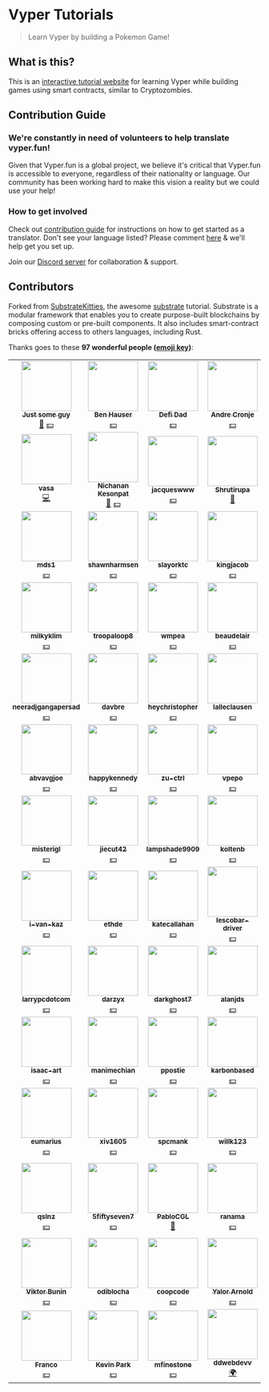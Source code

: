 # Vyper Tutorials

> Learn Vyper by building a Pokemon Game!

## What is this?

This is an [interactive tutorial website](https://vyper.fun) for learning Vyper while building games using smart contracts, similar to Cryptozombies.

## Contribution Guide

### We're constantly in need of volunteers to help translate vyper.fun!

Given that Vyper.fun is a global project, we believe it's critical that Vyper.fun is accessible to everyone, regardless of their nationality or language. Our community has been working hard to make this vision a reality but we could use your help!

### How to get involved

Check out [contribution guide](https://github.com/vyperfun/vyper.fun/blob/master/CONTRIBUTION.md) for instructions on how to get started as a translator. Don't see your language listed? Please comment [here](https://github.com/vyperfun/vyper.fun/issues/6) & we'll help get you set up.

Join our [Discord server](https://discord.gg/Svaav43) for collaboration & support.

## Contributors

Forked from [SubstrateKitties](https://github.com/shawntabrizi/substratekitties), the awesome [substrate](https://substrate.dev) tutorial.
Substrate is a modular framework that enables you to create purpose-built blockchains by composing custom or pre-built components.
It also includes smart-contract bricks offering access to others languages, including Rust.

Thanks goes to these **97 wonderful people ([emoji key](https://allcontributors.org/docs/en/emoji-key))**:

<!-- ALL-CONTRIBUTORS-LIST:START - Do not remove or modify this section -->
<!-- prettier-ignore-start -->
<!-- markdownlint-disable -->
<table>
  <tr>
    <td align="center"><a href="https://github.com/fubuloubu"><img src="https://avatars2.githubusercontent.com/u/3859395?s=400&u=627688e4c2662b6c0c0a01ba2f722b6cf4e5a553&v=4" width="100px;" alt=""/><br /><sub><b>Just some guy</b></sub></a><br /><a href="#review-fubuloubu" title="Review">👀</a>&nbsp;<a href="#financial-fubuloubu" title="Financial">💵</a></td>
    <td align="center"><a href="https://github.com/iamdefinitelyahuman"><img src="https://avatars.githubusercontent.com/iamdefinitelyahuman" width="100px;" alt=""/><br /><sub><b>Ben Hauser</b></sub></a><br /><a href="#financial-iamdefinitelyahuman" title="Financial">💵</a></td>
    <td align="center"><a href="https://github.com/defi-dad"><img src="https://avatars1.githubusercontent.com/u/56087134?s=460&u=c98377427feef3bf220cc84d0be1c7fded90f9ba&v=4" width="100px;" alt=""/><br /><sub><b>Defi Dad</b></sub></a><br /><a href="#financial-defi-dad" title="Financial">💵</a></td>
    <td align="center"><a href="https://github.com/andrecronje"><img src="https://avatars3.githubusercontent.com/u/417190?s=460&u=3c472002e45407d1a57295b1bc89f3672d6eb5d6&v=4" width="100px;" alt=""/><br /><sub><b>Andre Cronje</b></sub></a><br /><a href="#financial-andrecronje" title="Financial">💵</a></td>
    <td align="center"><a href="https://github.com/spencer12noon"><img src="https://avatars1.githubusercontent.com/u/55604497?s=460&u=937f4ac1b1b5e1aac04b1d23338102f23194e4b2&v=4" width="100px;" alt=""/><br /><sub><b>spencernoon</b></sub></a><br /><a href="#financial-spencer12noon" title="Financial">💵</a></td>
    <td align="center"><a href="https://github.com/sassal"><img src="https://avatars3.githubusercontent.com/u/9276959?s=460&v=4" width="100px;" alt=""/><br /><sub><b>sassal</b></sub></a><br /><a href="#financial-sassal" title="Financial">💵</a></td>
    <td align="center"><a href="https://github.com/banteg"><img src="https://avatars.githubusercontent.com/banteg" width="100px;" alt=""/><br /><sub><b>banteg</b></sub></a><br /><a href="#financial-banteg" title="Financial">💵</a></td>
  </tr>

  <tr>
      <td align="center"><a href="https://github.com/vasa-develop"><img src="https://avatars1.githubusercontent.com/u/28847087?s=460&u=9e8acdc51b76a6da73d02258e2ebd122060d9b79&v=4" width="100px;" alt=""/><br /><sub><b>vasa</b></sub></a><br /><a href="#code-vasa-develop" title="Code">💻</a></td>
  <td align="center"><a href="https://github.com/nichanank"><img src="https://avatars1.githubusercontent.com/u/15038946?s=400&u=031b37c792b495031412d273d1dba1fb228d0d7d&v=4" width="100px;" alt=""/><br /><sub><b>Nichanan Kesonpat</b></sub></a><br /><a href="#review-nichanank" title="Review">👀</a>&nbsp;<a href="#financial-nichanank" title="Financial">💵</a></td>
  <td align="center"><a href="https://github.com/jacqueswww"><img src="https://avatars.githubusercontent.com/jacqueswww" width="100px;" alt=""/><br /><sub><b>jacqueswww</b></sub></a><br /><a href="#financial-jacqueswww" title="Financial">💵</a></td>
    <td align="center"><a href="https://github.com/Shrutirupa"><img src="https://avatars2.githubusercontent.com/u/25227695?s=460&u=f1a9a67ba71c5f565604d4af0fbcadac6363b69e&v=4" width="100px;" alt=""/><br /><sub><b>Shrutirupa</b></sub></a><br /><a href="#review-Shrutirupa" title="Review">👀</a></td>
    <td align="center"><a href="https://github.com/chloethedev"><img src="https://avatars0.githubusercontent.com/u/59714824?s=400&u=0169e1cba1de0d54ee26d3ff89a19c60aa41c1e2&v=4" width="100px;" alt=""/><br /><sub><b>Chloe Lewis</b></sub></a><br /><a href="#review-chloethedev" title="Review">👀</a>&nbsp;<a href="#financial-chloethedev" title="Financial">💵</a></td>
    <td align="center"><a href="https://github.com/harshrajat"><img src="https://avatars.githubusercontent.com/harshrajat" width="100px;" alt=""/><br /><sub><b>harshrajat</b></sub></a><br /><a href="#financial-harshrajat" title="Financial">💵</a></td>
<td align="center"><a href="https://github.com/anettrolikova"><img src="https://avatars.githubusercontent.com/anettrolikova" width="100px;" alt=""/><br /><sub><b>Anett Rolikova</b></sub></a><br /><a href="#financial-https://github.com/anettrolikova" title="Financial">💵</a></td>
  </tr>
<tr>
<td align="center"><a href="https://github.com/mds1"><img src="https://avatars.githubusercontent.com/mds1" width="100px;" alt=""/><br /><sub><b>mds1</b></sub></a><br /><a href="#financial-mds1" title="Financial">💵</a></td>
<td align="center"><a href="https://github.com/shawnharmsen"><img src="https://avatars.githubusercontent.com/shawnharmsen" width="100px;" alt=""/><br /><sub><b>shawnharmsen</b></sub></a><br /><a href="#financial-shawnharmsen" title="Financial">💵</a></td>
<td align="center"><a href="https://github.com/slayorktc"><img src="https://avatars.githubusercontent.com/slayorktc" width="100px;" alt=""/><br /><sub><b>slayorktc</b></sub></a><br /><a href="#financial-slayorktc" title="Financial">💵</a></td>
<td align="center"><a href="https://github.com/kingjacob"><img src="https://avatars.githubusercontent.com/kingjacob" width="100px;" alt=""/><br /><sub><b>kingjacob</b></sub></a><br /><a href="#financial-kingjacob" title="Financial">💵</a></td>
<td align="center"><a href="https://github.com/scco"><img src="https://avatars.githubusercontent.com/scco" width="100px;" alt=""/><br /><sub><b>scco</b></sub></a><br /><a href="#financial-scco" title="Financial">💵</a></td>
<td align="center"><a href="https://github.com/apguerrera"><img src="https://avatars.githubusercontent.com/apguerrera" width="100px;" alt=""/><br /><sub><b>apguerrera</b></sub></a><br /><a href="#financial-apguerrera" title="Financial">💵</a></td>
<td align="center"><a href="https://github.com/dsommer123"><img src="https://avatars.githubusercontent.com/dsommer123" width="100px;" alt=""/><br /><sub><b>dsommer123</b></sub></a><br /><a href="#financial-dsommer123" title="Financial">💵</a></td>
</tr>

<tr>
<td align="center"><a href="https://github.com/milkyklim"><img src="https://avatars.githubusercontent.com/milkyklim" width="100px;" alt=""/><br /><sub><b>milkyklim</b></sub></a><br /><a href="#financial-milkyklim" title="Financial">💵</a></td>
<td align="center"><a href="https://github.com/troopaloop8"><img src="https://avatars.githubusercontent.com/troopaloop8" width="100px;" alt=""/><br /><sub><b>troopaloop8</b></sub></a><br /><a href="#financial-troopaloop8" title="Financial">💵</a></td>
<td align="center"><a href="https://github.com/wmpea"><img src="https://avatars.githubusercontent.com/wmpea" width="100px;" alt=""/><br /><sub><b>wmpea</b></sub></a><br /><a href="#financial-wmpea" title="Financial">💵</a></td>
<td align="center"><a href="https://github.com/beaudelair"><img src="https://avatars.githubusercontent.com/beaudelair" width="100px;" alt=""/><br /><sub><b>beaudelair</b></sub></a><br /><a href="#financial-beaudelair" title="Financial">💵</a></td>
<td align="center"><a href="https://github.com/rockmanr"><img src="https://avatars.githubusercontent.com/rockmanr" width="100px;" alt=""/><br /><sub><b>rockmanr</b></sub></a><br /><a href="#financial-rockmanr" title="Financial">💵</a></td>
<td align="center"><a href="https://github.com/davis-ramsey"><img src="https://avatars.githubusercontent.com/davis-ramsey" width="100px;" alt=""/><br /><sub><b>davis-ramsey</b></sub></a><br /><a href="#financial-davis-ramsey" title="Financial">💵</a></td>
<td align="center"><a href="https://github.com/bitcoinlouie"><img src="https://avatars.githubusercontent.com/bitcoinlouie" width="100px;" alt=""/><br /><sub><b>bitcoinlouie</b></sub></a><br /><a href="#financial-bitcoinlouie" title="Financial">💵</a></td>
</tr>

<tr>
<td align="center"><a href="https://github.com/neeradjgangapersad"><img src="https://avatars.githubusercontent.com/neeradjgangapersad" width="100px;" alt=""/><br /><sub><b>neeradjgangapersad</b></sub></a><br /><a href="#financial-neeradjgangapersad" title="Financial">💵</a></td>
<td align="center"><a href="https://github.com/davbre"><img src="https://avatars.githubusercontent.com/davbre" width="100px;" alt=""/><br /><sub><b>davbre</b></sub></a><br /><a href="#financial-davbre" title="Financial">💵</a></td>
<td align="center"><a href="https://github.com/heychristopher"><img src="https://avatars.githubusercontent.com/heychristopher" width="100px;" alt=""/><br /><sub><b>heychristopher</b></sub></a><br /><a href="#financial-heychristopher" title="Financial">💵</a></td>
<td align="center"><a href="https://github.com/lalleclausen"><img src="https://avatars.githubusercontent.com/lalleclausen" width="100px;" alt=""/><br /><sub><b>lalleclausen</b></sub></a><br /><a href="#financial-lalleclausen" title="Financial">💵</a></td>
<td align="center"><a href="https://github.com/ppunktw"><img src="https://avatars.githubusercontent.com/ppunktw" width="100px;" alt=""/><br /><sub><b>ppunktw</b></sub></a><br /><a href="#financial-ppunktw" title="Financial">💵</a></td>
<td align="center"><a href="https://github.com/hodldwon"><img src="https://avatars.githubusercontent.com/hodldwon" width="100px;" alt=""/><br /><sub><b>hodldwon</b></sub></a><br /><a href="#financial-hodldwon" title="Financial">💵</a></td>
<td align="center"><a href="https://github.com/sc-jackie"><img src="https://avatars.githubusercontent.com/sc-jackie" width="100px;" alt=""/><br /><sub><b>sc-jackie</b></sub></a><br /><a href="#financial-sc-jackie" title="Financial">💵</a></td>
</tr>

<tr>
<td align="center"><a href="https://github.com/abvavgjoe"><img src="https://avatars.githubusercontent.com/abvavgjoe" width="100px;" alt=""/><br /><sub><b>abvavgjoe</b></sub></a><br /><a href="#financial-abvavgjoe" title="Financial">💵</a></td>
<td align="center"><a href="https://github.com/happykennedy"><img src="https://avatars.githubusercontent.com/happykennedy" width="100px;" alt=""/><br /><sub><b>happykennedy</b></sub></a><br /><a href="#financial-happykennedy" title="Financial">💵</a></td>
<td align="center"><a href="https://github.com/zu-ctrl"><img src="https://avatars.githubusercontent.com/zu-ctrl" width="100px;" alt=""/><br /><sub><b>zu-ctrl</b></sub></a><br /><a href="#financial-zu-ctrl" title="Financial">💵</a></td>
<td align="center"><a href="https://github.com/vpepo"><img src="https://avatars.githubusercontent.com/vpepo" width="100px;" alt=""/><br /><sub><b>vpepo</b></sub></a><br /><a href="#financial-vpepo" title="Financial">💵</a></td>
<td align="center"><a href="https://github.com/tvist"><img src="https://avatars.githubusercontent.com/tvist" width="100px;" alt=""/><br /><sub><b>tvist</b></sub></a><br /><a href="#financial-tvist" title="Financial">💵</a></td>
<td align="center"><a href="https://github.com/loanbrew"><img src="https://avatars.githubusercontent.com/loanbrew" width="100px;" alt=""/><br /><sub><b>loanbrew</b></sub></a><br /><a href="#financial-loanbrew" title="Financial">💵</a></td>
<td align="center"><a href="https://github.com/substreight"><img src="https://avatars.githubusercontent.com/substreight" width="100px;" alt=""/><br /><sub><b>substreight</b></sub></a><br /><a href="#financial-substreight" title="Financial">💵</a></td>
</tr>

<tr>
<td align="center"><a href="https://github.com/misterigl"><img src="https://avatars.githubusercontent.com/misterigl" width="100px;" alt=""/><br /><sub><b>misterigl</b></sub></a><br /><a href="#financial-misterigl" title="Financial">💵</a></td>
<td align="center"><a href="https://github.com/jiecut42"><img src="https://avatars.githubusercontent.com/jiecut42" width="100px;" alt=""/><br /><sub><b>jiecut42</b></sub></a><br /><a href="#financial-jiecut42" title="Financial">💵</a></td>
<td align="center"><a href="https://github.com/lampshade9909"><img src="https://avatars.githubusercontent.com/lampshade9909" width="100px;" alt=""/><br /><sub><b>lampshade9909</b></sub></a><br /><a href="#financial-lampshade9909" title="Financial">💵</a></td>
<td align="center"><a href="https://github.com/koltenb"><img src="https://avatars.githubusercontent.com/koltenb" width="100px;" alt=""/><br /><sub><b>koltenb</b></sub></a><br /><a href="#financial-koltenb" title="Financial">💵</a></td>
<td align="center"><a href="https://github.com/naga2727"><img src="https://avatars.githubusercontent.com/naga2727" width="100px;" alt=""/><br /><sub><b>naga2727</b></sub></a><br /><a href="#financial-naga2727" title="Financial">💵</a></td>
<td align="center"><a href="https://github.com/evanz13"><img src="https://avatars.githubusercontent.com/evanz13" width="100px;" alt=""/><br /><sub><b>evanz13</b></sub></a><br /><a href="#financial-evanz13" title="Financial">💵</a></td>
<td align="center"><a href="https://github.com/evanmue"><img src="https://avatars.githubusercontent.com/evanmue" width="100px;" alt=""/><br /><sub><b>evanmue</b></sub></a><br /><a href="#financial-evanmue" title="Financial">💵</a></td>
</tr>

<tr>
<td align="center"><a href="https://github.com/i-van-kaz"><img src="https://avatars.githubusercontent.com/i-van-kaz" width="100px;" alt=""/><br /><sub><b>i-van-kaz</b></sub></a><br /><a href="#financial-i-van-kaz" title="Financial">💵</a></td>
<td align="center"><a href="https://github.com/ethde"><img src="https://avatars.githubusercontent.com/ethde" width="100px;" alt=""/><br /><sub><b>ethde</b></sub></a><br /><a href="#financial-ethde" title="Financial">💵</a></td>
<td align="center"><a href="https://github.com/katecallahan"><img src="https://avatars.githubusercontent.com/katecallahan" width="100px;" alt=""/><br /><sub><b>katecallahan</b></sub></a><br /><a href="#financial-katecallahan" title="Financial">💵</a></td>
<td align="center"><a href="https://github.com/lescobar-driver"><img src="https://avatars.githubusercontent.com/lescobar-driver" width="100px;" alt=""/><br /><sub><b>lescobar-driver</b></sub></a><br /><a href="#financial-lescobar-driver" title="Financial">💵</a></td>
<td align="center"><a href="https://github.com/isokasakissoja"><img src="https://avatars.githubusercontent.com/isokasakissoja" width="100px;" alt=""/><br /><sub><b>isokasakissoja</b></sub></a><br /><a href="#financial-isokasakissoja" title="Financial">💵</a></td>
<td align="center"><a href="https://github.com/nazsi"><img src="https://avatars.githubusercontent.com/nazsi" width="100px;" alt=""/><br /><sub><b>nazsi</b></sub></a><br /><a href="#financial-nazsi" title="Financial">💵</a></td>
<td align="center"><a href="https://github.com/stobx"><img src="https://avatars.githubusercontent.com/stobx" width="100px;" alt=""/><br /><sub><b>stobx</b></sub></a><br /><a href="#financial-stobx" title="Financial">💵</a></td>
</tr>

<tr>
<td align="center"><a href="https://github.com/larrypcdotcom"><img src="https://avatars.githubusercontent.com/larrypcdotcom" width="100px;" alt=""/><br /><sub><b>larrypcdotcom</b></sub></a><br /><a href="#financial-larrypcdotcom" title="Financial">💵</a></td>
<td align="center"><a href="https://github.com/darzyx"><img src="https://avatars.githubusercontent.com/darzyx" width="100px;" alt=""/><br /><sub><b>darzyx</b></sub></a><br /><a href="#financial-darzyx" title="Financial">💵</a></td>
<td align="center"><a href="https://github.com/darkghost7"><img src="https://avatars.githubusercontent.com/darkghost7" width="100px;" alt=""/><br /><sub><b>darkghost7</b></sub></a><br /><a href="#financial-darkghost7" title="Financial">💵</a></td>
<td align="center"><a href="https://github.com/alanjds"><img src="https://avatars.githubusercontent.com/alanjds" width="100px;" alt=""/><br /><sub><b>alanjds</b></sub></a><br /><a href="#financial-alanjds" title="Financial">💵</a></td>
<td align="center"><a href="https://github.com/benny149"><img src="https://avatars.githubusercontent.com/benny149" width="100px;" alt=""/><br /><sub><b>benny149</b></sub></a><br /><a href="#financial-benny149" title="Financial">💵</a></td>
<td align="center"><a href="https://github.com/deanchest"><img src="https://avatars.githubusercontent.com/deanchest" width="100px;" alt=""/><br /><sub><b>deanchest</b></sub></a><br /><a href="#financial-deanchest" title="Financial">💵</a></td>
<td align="center"><a href="https://github.com/austinlem6"><img src="https://avatars.githubusercontent.com/austinlem6" width="100px;" alt=""/><br /><sub><b>austinlem6</b></sub></a><br /><a href="#financial-austinlem6" title="Financial">💵</a></td>
</tr>

<tr>
<td align="center"><a href="https://github.com/isaac-art"><img src="https://avatars.githubusercontent.com/isaac-art" width="100px;" alt=""/><br /><sub><b>isaac-art</b></sub></a><br /><a href="#financial-isaac-art" title="Financial">💵</a></td>
<td align="center"><a href="https://github.com/manimechian"><img src="https://avatars.githubusercontent.com/manimechian" width="100px;" alt=""/><br /><sub><b>manimechian</b></sub></a><br /><a href="#financial-manimechian" title="Financial">💵</a></td>
<td align="center"><a href="https://github.com/ppostie"><img src="https://avatars.githubusercontent.com/ppostie" width="100px;" alt=""/><br /><sub><b>ppostie</b></sub></a><br /><a href="#financial-ppostie" title="Financial">💵</a></td>
<td align="center"><a href="https://github.com/karbonbased"><img src="https://avatars.githubusercontent.com/karbonbased" width="100px;" alt=""/><br /><sub><b>karbonbased</b></sub></a><br /><a href="#financial-karbonbased" title="Financial">💵</a></td>
<td align="center"><a href="https://github.com/thomin1"><img src="https://avatars.githubusercontent.com/thomin1" width="100px;" alt=""/><br /><sub><b>thomin1</b></sub></a><br /><a href="#financial-thomin1" title="Financial">💵</a></td>
<td align="center"><a href="https://github.com/ninjasauce84"><img src="https://avatars.githubusercontent.com/ninjasauce84" width="100px;" alt=""/><br /><sub><b>ninjasauce84</b></sub></a><br /><a href="#financial-ninjasauce84" title="Financial">💵</a></td>
<td align="center"><a href="https://github.com/cadilha"><img src="https://avatars.githubusercontent.com/cadilha" width="100px;" alt=""/><br /><sub><b>cadilha</b></sub></a><br /><a href="#financial-cadilha" title="Financial">💵</a></td>
</tr>

<tr>
<td align="center"><a href="https://github.com/eumarius"><img src="https://avatars.githubusercontent.com/eumarius" width="100px;" alt=""/><br /><sub><b>eumarius</b></sub></a><br /><a href="#financial-eumarius" title="Financial">💵</a></td>
<td align="center"><a href="https://github.com/xiv1605"><img src="https://avatars.githubusercontent.com/xiv1605" width="100px;" alt=""/><br /><sub><b>xiv1605</b></sub></a><br /><a href="#financial-xiv1605" title="Financial">💵</a></td>
<td align="center"><a href="https://github.com/spcmank"><img src="https://avatars.githubusercontent.com/spcmank" width="100px;" alt=""/><br /><sub><b>spcmank</b></sub></a><br /><a href="#financial-spcmank" title="Financial">💵</a></td>
<td align="center"><a href="https://github.com/willk123"><img src="https://avatars.githubusercontent.com/willk123" width="100px;" alt=""/><br /><sub><b>willk123</b></sub></a><br /><a href="#financial-willk123" title="Financial">💵</a></td>
<td align="center"><a href="https://github.com/pershingcube"><img src="https://avatars.githubusercontent.com/pershingcube" width="100px;" alt=""/><br /><sub><b>pershingcube</b></sub></a><br /><a href="#financial-pershingcube" title="Financial">💵</a></td>
<td align="center"><a href="https://github.com/payraa"><img src="https://avatars.githubusercontent.com/payraa" width="100px;" alt=""/><br /><sub><b>payraa</b></sub></a><br /><a href="#financial-payraa" title="Financial">💵</a></td>
<td align="center"><a href="https://github.com/bellinas"><img src="https://avatars.githubusercontent.com/bellinas" width="100px;" alt=""/><br /><sub><b>bellinas</b></sub></a><br /><a href="#financial-bellinas" title="Financial">💵</a></td>
</tr>

<tr>
<td align="center"><a href="https://github.com/qslnz"><img src="https://avatars.githubusercontent.com/qslnz" width="100px;" alt=""/><br /><sub><b>qslnz</b></sub></a><br /><a href="#financial-qslnz" title="Financial">💵</a></td>
<td align="center"><a href="https://github.com/5fiftyseven7"><img src="https://avatars.githubusercontent.com/5fiftyseven7" width="100px;" alt=""/><br /><sub><b>5fiftyseven7</b></sub></a><br /><a href="#financial-5fiftyseven7" title="Financial">💵</a></td>
<td align="center"><a href="https://github.com/PabloCGL"><img src="https://avatars.githubusercontent.com/PabloCGL" width="100px;" alt=""/><br /><sub><b>PabloCGL</b></sub></a><br /><a href="#financial-PabloCGL" title="Ideas">🤔</a></td>
<td align="center"><a href="https://github.com/ranama"><img src="https://avatars.githubusercontent.com/ranama" width="100px;" alt=""/><br /><sub><b>ranama</b></sub></a><br /><a href="#financial-ranama" title="Financial">💵</a></td>
<td align="center"><a href="https://github.com/maltaiso"><img src="https://avatars.githubusercontent.com/maltaiso" width="100px;" alt=""/><br /><sub><b>maltaiso</b></sub></a><br /><a href="#financial-maltaiso" title="Financial">💵</a></td>
<td align="center"><a href="https://github.com/gzanitti"><img src="https://avatars.githubusercontent.com/gzanitti" width="100px;" alt=""/><br /><sub><b>Gastón Zanitti</b></sub></a><br /><a href="#translation-gzanitti" title="Translation">🌍</a></td>
<td align="center"><a href="https://github.com/markusbkoch"><img src="https://avatars.githubusercontent.com/markusbkoch" width="100px;" alt=""/><br /><sub><b>Markus Buhatem Koch</b></sub></a><br /><a href="#financial-markusbkoch" title="Financial">💵</a></td>
</tr>
<tr>
<td align="center"><a href="https://github.com/viktorbunin"><img src="https://avatars.githubusercontent.com/viktorbunin" width="100px;" alt=""/><br /><sub><b>Viktor Bunin</b></sub></a><br /><a href="#financial-viktorbunin" title="Financial">💵</a></td>
<td align="center"><a href="https://github.com/odiblocha"><img src="https://avatars.githubusercontent.com/odiblocha" width="100px;" alt=""/><br /><sub><b>odiblocha</b></sub></a><br /><a href="#financial-odiblocha" title="Financial">💵</a></td>
<td align="center"><a href="https://github.com/coopcode"><img src="https://avatars.githubusercontent.com/coopcode" width="100px;" alt=""/><br /><sub><b>coopcode</b></sub></a><br /><a href="#financial-coopcode" title="Financial">💵</a></td>
<td align="center"><a href="https://github.com/yalormewn"><img src="https://avatars.githubusercontent.com/yalormewn" width="100px;" alt=""/><br /><sub><b>Yalor Arnold</b></sub></a><br /><a href="#financial-yalormewn" title="Financial">💵</a></td>
<td align="center"><a href="https://github.com/cleanappio"><img src="https://avatars.githubusercontent.com/cleanappio" width="100px;" alt=""/><br /><sub><b>CleanApp</b></sub></a><br /><a href="#financial-cleanappio" title="Financial">💵</a></td>
<td align="center"><a href="https://github.com/midnightonmars"><img src="https://avatars.githubusercontent.com/midnightonmars" width="100px;" alt=""/><br /><sub><b>Justin Leroux</b></sub></a><br /><a href="#financial-midnightonmars" title="Financial">💵</a></td>
<td align="center"><a href="https://github.com/tjayrush"><img src="https://avatars.githubusercontent.com/tjayrush" width="100px;" alt=""/><br /><sub><b>tjayrush</b></sub></a><br /><a href="#financial-tjayrush" title="Financial">💵</a></td>
</tr>
<tr>
<td align="center"><a href="https://github.com/francomendoza"><img src="https://avatars.githubusercontent.com/francomendoza" width="100px;" alt=""/><br /><sub><b>Franco</b></sub></a><br /><a href="#financial-francomendoza" title="Financial">💵</a></td>
<td align="center"><a href="https://github.com/meequal"><img src="https://avatars.githubusercontent.com/meequal" width="100px;" alt=""/><br /><sub><b>Kevin Park</b></sub></a><br /><a href="#financial-meequal" title="Financial">💵</a></td>
<td align="center"><a href="https://github.com/mfinestone"><img src="https://avatars.githubusercontent.com/mfinestone" width="100px;" alt=""/><br /><sub><b>mfinestone</b></sub></a><br /><a href="#financial-mfinestone" title="Financial">💵</a></td>
<td align="center"><a href="https://github.com/ddwebdevv"><img src="https://avatars.githubusercontent.com/ddwebdevv" width="100px;" alt=""/><br /><sub><b>ddwebdevv</b></sub></a><br /><a href="#translation-ddwebdevv" title="Translation">🌍</a></td>
<td align="center"><a href="https://github.com/AzogBiceps"><img src="https://avatars.githubusercontent.com/AzogBiceps" width="100px;" alt=""/><br /><sub><b>AzogBiceps</b></sub></a><br /><a href="#translation-AzogBiceps" title="Translation">🌍</a></td>
<td align="center"><a href="https://github.com/toyamarodrigo"><img src="https://avatars.githubusercontent.com/toyamarodrigo" width="100px;" alt=""/><br /><sub><b>rt</b></sub></a><br /><a href="#translation-toyamarodrigo" title="Translation">🌍</a></td>
</tr>
</table>
